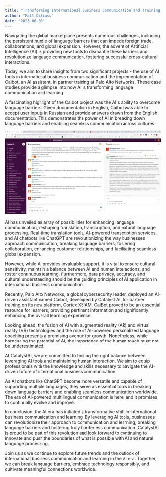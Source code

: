 ```yaml
---
title: "Transforming International Business Communication and Training with AI: The Success of Caibot"
author: "Matt DiBiaso"
date: "2023-06-30"
---
```


Navigating the global marketplace presents numerous challenges, including the persistent hurdle of language barriers that can impede foreign trade, collaborations, and global expansion. However, the advent of Artificial Intelligence (AI) is providing new tools to dismantle these barriers and revolutionize language communication, fostering successful cross-cultural interactions.

Today, we aim to share insights from two significant projects - the use of AI tools in international business communication and the implementation of Caibot, an AI assistant, in partner training at Palo Alto Networks. These case studies provide a glimpse into how AI is transforming language communication and learning.

A fascinating highlight of the Caibot project was the AI's ability to overcome language barriers. Given documentation in English, Caibot was able to accept user inputs in Russian and provide answers drawn from the English documentation. This demonstrates the power of AI in breaking down language barriers and enabling seamless communication across cultures.

![Insert image here](image%20(11).png)

AI has unveiled an array of possibilities for enhancing language communication, reshaping translation, transcription, and natural language processing. Real-time translation tools, AI-powered transcription services, and AI chatbots like ChatGPT are revolutionizing the way businesses approach communication, breaking language barriers, fostering collaboration, enhancing customer relationships, and facilitating seamless global expansion.

However, while AI provides invaluable support, it is vital to ensure cultural sensitivity, maintain a balance between AI and human interactions, and foster continuous learning. Furthermore, data privacy, accuracy, and cultural understanding should be the guiding principles of AI application in international business communication.

Recently, Palo Alto Networks, a global cybersecurity leader, deployed an AI-driven assistant named Caibot, developed by Catalyst AI, for partner training on its new platform, Cortex XSIAM. CaiBot proved to be an essential resource for learners, providing pertinent information and significantly enhancing the overall learning experience.

Looking ahead, the fusion of AI with augmented reality (AR) and virtual reality (VR) technologies and the role of AI-powered personalized language coaching presents a promising avenue for growth. Nonetheless, while harnessing the potential of AI, the importance of the human touch must not be underestimated.

At CatalystAI, we are committed to finding the right balance between leveraging AI tools and maintaining human interaction. We aim to equip professionals with the knowledge and skills necessary to navigate the AI-driven future of international business communication.

As AI chatbots like ChatGPT become more versatile and capable of supporting multiple languages, they serve as essential tools in breaking down language barriers and enabling seamless communication worldwide. The era of AI-powered multilingual communication is here, and it promises to continually evolve and improve.

In conclusion, the AI era has initiated a transformative shift in international business communication and learning. By leveraging AI tools, businesses can revolutionize their approach to communication and learning, breaking language barriers and fostering truly borderless communication. CatalystAI is proud to be part of this revolution and look forward to continuing to innovate and push the boundaries of what is possible with AI and natural language processing.

Join us as we continue to explore future trends and the outlook of international business communication and learning in the AI era. Together, we can break language barriers, embrace technology responsibly, and cultivate meaningful connections worldwide.


